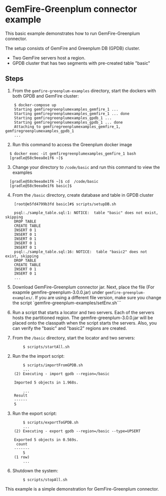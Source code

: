 #  GemFire-Greenplum connector example

This basic example demonstrates how to run GemFire-Greenplum connector.

The setup consists of GemFire and Greenplum DB (GPDB) cluster.

- Two GemFire servers host a region.
- GPDB cluster that has two segments with pre-created table "basic"

## Steps
1. From the `gemfire-greenplum-examples` directory, start the dockers with both GPDB and GemFire cluster:
```
    $ docker-compose up
    Starting gemfiregreenplumexamples_gemfire_1 ...
    Starting gemfiregreenplumexamples_gemfire_1 ... done
    Starting gemfiregreenplumexamples_gpdb_1 ...
    Starting gemfiregreenplumexamples_gpdb_1 ... done
    Attaching to gemfiregreenplumexamples_gemfire_1, gemfiregreenplumexamples_gpdb_1
    ...
```

2. Run this command to access the Greenplum docker image
```
  $ docker exec -it gemfiregreenplumexamples_gemfire_1 bash
  [gradle@58c9eea8e1f6 ~]$
```

3. Change your directory to `/code/basic` and run this command to view the examples
```
  [gradle@58c9eea8e1f6 ~]$ cd  /code/basic
  [gradle@58c9eea8e1f6 basic]$
```
4. From the `/basic` directory, create database and table in GPDB cluster
```   
    [root@e5fd4799b3fd basic]#$ scripts/setupDB.sh

    psql:./sample_table.sql:1: NOTICE:  table "basic" does not exist, skipping
    DROP TABLE
    CREATE TABLE
    INSERT 0 1
    INSERT 0 1
    INSERT 0 1
    INSERT 0 1
    INSERT 0 1
    psql:./sample_table.sql:16: NOTICE:  table "basic2" does not exist, skipping
    DROP TABLE
    CREATE TABLE
    INSERT 0 1
    INSERT 0 1
	...
```

5. Download GemFire-Greenplum connector jar. Next, place the file (For exapmle gemfire-greenplum-3.0.0.jar) under `gemfire-greenplum-examples/`. If you are using a different file version, make sure you change the script `gemfire-greenplum-examples/setEnv.sh``` 


5. Run a script that starts a locator and two servers.  Each of the servers
hosts the partitioned region.  The gemfire-greenplum-3.0.0.jar will be placed onto the
classpath when the script starts the servers. Also, you can verify the "basic" and "basic2" regions are created.



3. From the ```/basic``` directory, start the locator and two servers:
```
        $ scripts/startAll.sh
```
2. Run the the import script:
```
        $ scripts/importFromGPDB.sh
        ...
	(2) Executing - import gpdb --region=/basic

	Imported 5 objects in 1.968s.

        ...
	Result
	------
	5
```
3. Run the export script:
```
        $ scripts/exportToGPDB.sh
        ...
	(2) Executing - export gpdb --region=/basic --type=UPSERT

	Exported 5 objects in 0.569s.
	 count
	-------
     	5
	(1 row)
        ...
```
6. Shutdown the system:
```
        $ scripts/stopAll.sh
```

This example is a simple demonstration for GemFire-Greenplum connector.
